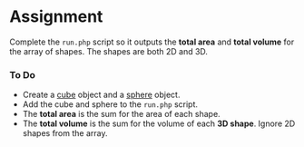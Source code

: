 # Assignment
Complete the `run.php` script so it outputs the **total area** and **total volume** for the array of shapes. The shapes are both 2D and 3D.

### To Do
- Create a [cube](http://www.deke.com/files/images/blog-20130723-DT%20cube/07-cube.jpg) object and a [sphere](http://orig14.deviantart.net/bd2a/f/2014/077/1/d/sphere__10__by_clipartcotttage-d7ar4gc.png) object.
- Add the cube and sphere to the `run.php` script.
- The **total area** is the sum for the area of each shape.
- The **total volume** is the sum for the volume of each **3D shape**. Ignore 2D shapes from the array.
